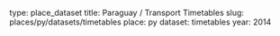 type: place_dataset
title: Paraguay / Transport Timetables
slug: places/py/datasets/timetables
place: py
dataset: timetables
year: 2014
